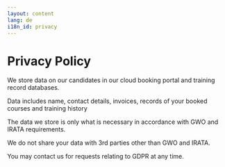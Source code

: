 ```yaml
---
layout: content
lang: de
i18n_id: privacy
---
```


# Privacy Policy

We store data on our candidates in our cloud booking portal and training record databases.

Data includes name, contact details, invoices, records of your booked courses and training history

The data we store is only what is necessary in accordance with GWO and IRATA requirements.

We do not share your data with 3rd parties other than GWO and IRATA.

You may contact us for requests relating to GDPR at any time.